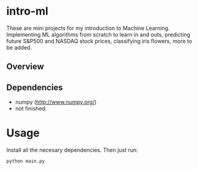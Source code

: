 # intro-ml

These are mini projects for my introduction to Machine Learning.
Implementing ML algorithms from scratch to learn in and outs, predicting future S&P500 and NASDAQ stock prices, classifying iris flowers, more to be added.

## Overview

## Dependencies
* numpy (http://www.numpy.org/)
* not finished.

# Usage
Install all the necesary dependencies.
Then just run:
```
python main.py
```


